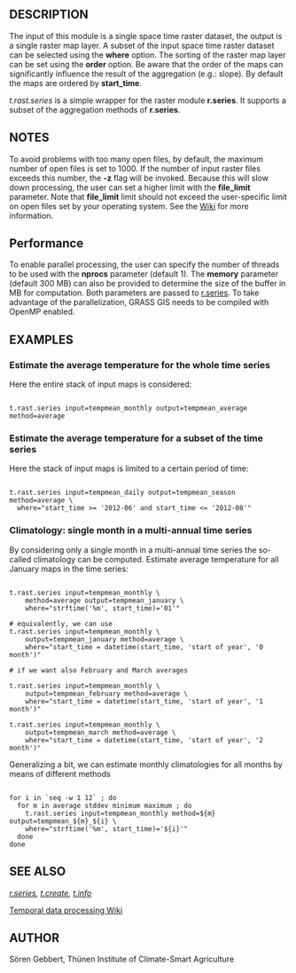 
## DESCRIPTION

The input of this module is a single space time raster dataset, the
output is a single raster map layer. A subset of the input space time
raster dataset can be selected using the **where** option. The
sorting of the raster map layer can be set using the **order**
option. Be aware that the order of the maps can significantly influence
the result of the aggregation (e.g.: slope). By default the maps are
ordered by **start\_time**.

*t.rast.series* is a simple wrapper for the raster module
**r.series**. It supports a subset of the aggregation methods of
**r.series**.

## NOTES

To avoid problems with too many open files, by default, the maximum
number of open files is set to 1000. If the number of input raster
files exceeds this number, the **-z** flag will be invoked. Because this
will slow down processing, the user can set a higher limit with the
**file\_limit** parameter. Note that **file\_limit** limit should not exceed the
user-specific limit on open files set by your operating system. See the
[Wiki](https://grasswiki.osgeo.org/wiki/Large_raster_data_processing#Number_of_open_files_limitation)
for more information.

## Performance

To enable parallel processing, the user can specify the number of threads to be
used with the **nprocs** parameter (default 1). The **memory** parameter
(default 300 MB) can also be provided to determine the size of the buffer in MB for
computation. Both parameters are passed to [r.series](r.series.html).
To take advantage of the parallelization, GRASS GIS
needs to be compiled with OpenMP enabled.

## EXAMPLES

### Estimate the average temperature for the whole time series

Here the entire stack of input maps is considered:

```

t.rast.series input=tempmean_monthly output=tempmean_average method=average

```

### Estimate the average temperature for a subset of the time series

Here the stack of input maps is limited to a certain period of time:

```

t.rast.series input=tempmean_daily output=tempmean_season method=average \
  where="start_time >= '2012-06' and start_time <= '2012-08'"

```

### Climatology: single month in a multi-annual time series

By considering only a single month in a multi-annual time series the so-called
climatology can be computed.
Estimate average temperature for all January maps in the time series:

```

t.rast.series input=tempmean_monthly \
    method=average output=tempmean_january \
    where="strftime('%m', start_time)='01'"

# equivalently, we can use
t.rast.series input=tempmean_monthly \
    output=tempmean_january method=average \
    where="start_time = datetime(start_time, 'start of year', '0 month')"

# if we want also February and March averages

t.rast.series input=tempmean_monthly \
    output=tempmean_february method=average \
    where="start_time = datetime(start_time, 'start of year', '1 month')"

t.rast.series input=tempmean_monthly \
    output=tempmean_march method=average \
    where="start_time = datetime(start_time, 'start of year', '2 month')"

```

Generalizing a bit, we can estimate monthly climatologies for all months
by means of different methods

```

for i in `seq -w 1 12` ; do
  for m in average stddev minimum maximum ; do
    t.rast.series input=tempmean_monthly method=${m} output=tempmean_${m}_${i} \
    where="strftime('%m', start_time)='${i}'"
  done
done

```

## SEE ALSO

*[r.series](r.series.html),
[t.create](t.create.html),
[t.info](t.info.html)*

[Temporal data processing Wiki](https://grasswiki.osgeo.org/wiki/Temporal_data_processing)

## AUTHOR

Sören Gebbert, Thünen Institute of Climate-Smart Agriculture
